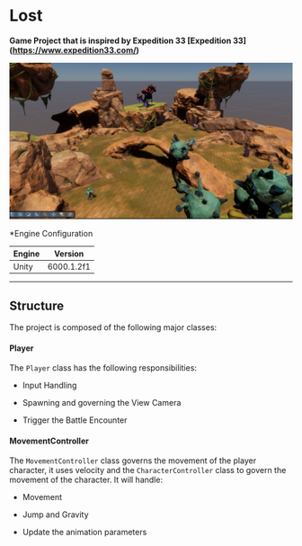 # Lost
__Game Project that is inspired by Expedition 33 [Expedition 33] (https://www.expedition33.com/)__

<img src="./Documentation/Assets/gameCapture.png"
width=600>

*Engine Configuration

|Engine|Version|
|------|-------|
|Unity|6000.1.2f1|

----
## Structure
The project is composed of the following major classes:

#### Player

The ```Player``` class has the following responsibilities:

* Input Handling

* Spawning and governing the View Camera

* Trigger the Battle Encounter

#### MovementController

The ```MovementController``` class governs the movement of the player character, it uses velocity and the ```CharacterController``` class to govern the movement of the character. It will handle:

* Movement

* Jump and Gravity

* Update the animation parameters


